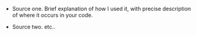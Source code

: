 - Source one. Brief explanation of how I used it, with precise
  description of where it occurs in your code.

- Source two. etc..
